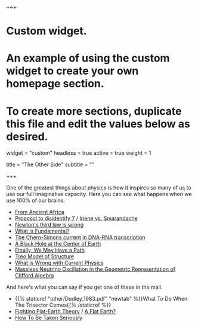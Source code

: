 +++
# Custom widget.
# An example of using the custom widget to create your own homepage section.
# To create more sections, duplicate this file and edit the values below as desired.
widget = "custom"
headless = true
active = true
weight = 1

title = "The Other Side"
subtitle = ""

+++

One of the greatest things about physics is how it inspires so many of us to use our full imaginative capacity. Here you can see what happens when we use 100% of our brains. 

- [From Ancient Africa](https://vixra.org/pdf/0907.0040v4.pdf)
- [Proposol to disidentify 7](https://web.archive.org/web/20170822125606/http://vixra.org/pdf/1612.0123v1.pdf) / [Iriene vs. Smarandache](http://web.archive.org/web/20200324023904/https://vixra.org/pdf/1712.0392v1.pdf)
- [Newton's third law is wrong](https://vixra.org/pdf/1705.0381v1.pdf)
- [What is Fundamental?](https://vixra.org/pdf/1711.0389v1.pdf)
- [The Chern-Simons current in DNA-RNA transcription](https://arxiv.org/abs/1802.00314)
- [A Black Hole at the Center of Earth](https://www.ncbi.nlm.nih.gov/pmc/articles/PMC6910781/)
- [Finally, We May Have a Path](https://writings.stephenwolfram.com/2020/04/finally-we-may-have-a-path-to-the-fundamental-theory-of-physics-and-its-beautiful/)
- [Treo Model of Structure](https://vixra.org/pdf/2011.0155v1.pdf)
- [What is Wrong with Current Physics](https://vixra.org/pdf/2101.0131v2.pdf)
- [Massless Neutrino Oscillation in the Geometric Representation of Clifford Algebra](https://vixra.org/pdf/2108.0071v1.pdf)

And here's what you can say if you get one of these in the mail.

- {{% staticref "other/Dudley_1983.pdf" "newtab" %}}What To Do When The Trisector Comes{{% /staticref %}}
- [Fighting Flat-Earth Theory](https://physicsworld.com/a/fighting-flat-earth-theory/) / [A Flat Earth?](https://brucesherwood.net/?p=420)
- [How To Be Taken Seriously](https://www.cantorsparadise.com/how-to-tell-if-youre-about-to-revolutionize-science-a17b534b59a7)